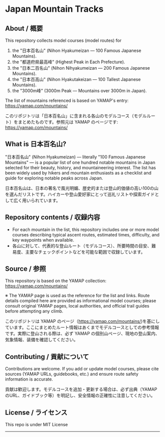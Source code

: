 # Japan Mountain Tracks

## About / 概要

This repository collects model courses (model routes) for 


1. the "日本百名山" (Nihon Hyakumeizan — 100 Famous Japanese Mountains). 
2. the "都道府県最高峰" (Highest Peak in Each Prefecture).
3. the "日本二百名山" (Nihon Nihyakumeizan — 200 Famous Japanese Mountains). 
4. the "日本百高山" (Nihon Hyakutakeizan — 100 Tallest Japanese Mountains). 
5. the "3000m峰" (3000m Peak — Mountains over 3000m in Japan). 

The list of mountains referenced is based on YAMAP's entry: https://yamap.com/mountains/

このリポジトリは「日本百名山」に含まれる各山のモデルコース（モデルルート）をまとめたものです。参照元は YAMAP のページです: https://yamap.com/mountains/

## What is 日本百名山?

"日本百名山" (Nihon Hyakumeizan) — literally "100 Famous Japanese Mountains" — is a popular list of one hundred notable mountains in Japan selected for their beauty, history, and mountaineering interest. The list has been widely used by hikers and mountain enthusiasts as a checklist and guide for exploring notable peaks across Japan.

日本百名山は、日本の著名で風光明媚、歴史的または登山的価値の高い100の山を選んだリストです。ハイカーや登山愛好家にとって巡礼リストや探索ガイドとして広く用いられています。

## Repository contents / 収録内容

- For each mountain in the list, this repository includes one or more model courses describing typical ascent routes, estimated times, difficulty, and key waypoints when available.
- 各山に対して、代表的な登山ルート（モデルコース）、所要時間の目安、難易度、主要なチェックポイントなどを可能な範囲で収録しています。

## Source / 参照

This repository is based on the YAMAP collection: https://yamap.com/mountains/

※ The YAMAP page is used as the reference for the list and links. Route details compiled here are provided as informational model courses; please consult original YAMAP pages, local authorities, and official trail guides before attempting any climb.

このリポジトリは YAMAP のページ（https://yamap.com/mountains/)を基にしています。ここにまとめたルート情報はあくまでモデルコースとしての参考情報です。実際に登山される際は、必ず YAMAP の個別山ページ、現地の登山案内、気象情報、装備を確認してください。

## Contributing / 貢献について

Contributions are welcome. If you add or update model courses, please cite sources (YAMAP URLs, guidebooks, etc.) and ensure route safety information is accurate.

貢献は歓迎します。モデルコースを追加・更新する場合は、必ず出典（YAMAPのURL、ガイドブック等）を明記し、安全情報の正確性に注意してください。

## License / ライセンス

This repo is under MIT License

---

